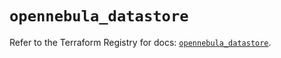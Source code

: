 # `opennebula_datastore`

Refer to the Terraform Registry for docs: [`opennebula_datastore`](https://registry.terraform.io/providers/opennebula/opennebula/1.5.0/docs/resources/datastore).
